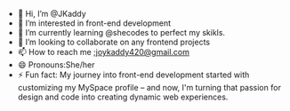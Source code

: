 - 👋 Hi, I’m @JKaddy
- 👀 I’m interested in front-end development
- 🌱 I’m currently learning @shecodes to perfect my skikls.
- 💞️ I’m looking to collaborate on any frontend projects
- 📫 How to reach me ;joykaddy420@gmail.com
- 😄 Pronouns:She/her
- ⚡ Fun fact: My journey into front-end development started with customizing my MySpace profile – and now, I'm turning that passion for design and code into creating dynamic web experiences.

<!---
JKaddy/JKaddy is a ✨ special ✨ repository because its `README.md` (this file) appears on your GitHub profile.
You can click the Preview link to take a look at your changes.
--->
